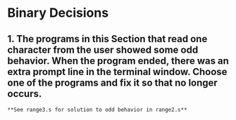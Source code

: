 # Binary Decisions

## 1. The programs in this Section that read one character from the user showed some odd behavior. When the program ended, there was an extra prompt line in the terminal window. Choose one of the programs and fix it so that no longer occurs.

    **See range3.s for solution to odd behavior in range2.s**

